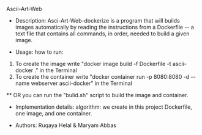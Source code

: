 Ascii-Art-Web

* Description: Asci-Art-Web-dockerize is a program that will builds images automatically by reading the instructions from a Dockerfile -- a text file that contains all commands, in order, needed to build a given image. 

* Usage: how to run:
1. To create the image write "docker image build -f Dockerfile -t ascii-docker ." in the Terminal
2. To create the container write "docker container run -p 8080:8080 -d --name webserver ascii-docker" in the Terminal

** OR you can run the "bulid.sh" script to build the image and container.

* Implementation details: algorithm: we create in this project Dockerfile, one image, and one container.

* Authors: Ruqaya Helal & Maryam Abbas